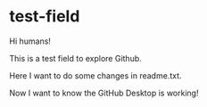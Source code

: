 # test-field

Hi humans!

This is a test field to explore Github.

Here I want to do some changes in readme.txt. 

Now I want to know the GitHub Desktop is working!